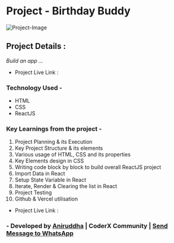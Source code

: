 # Project - Birthday Buddy

![Project-Image](./assets/project-img.jpg)

## Project Details :

_Build an app ..._

- Project Live Link : []()

### Technology Used -

- HTML
- CSS
- ReactJS

### Key Learnings from the project -

1. Project Planning & its Execution
2. Key Project Structure & its elements
3. Various usage of HTML, CSS and its properties
4. Key Elements design in CSS
5. Writing code block by block to build overall ReactJS project
6. Import Data in React
7. Setup State Variable in React
8. Iterate, Render & Clearing the list in React
9. Project Testing
10. Github & Vercel utilisation

- Project Live Link : []()

### - Developed by [Aniruddha](https://github.com/AniruddhaDas1) | CoderX Community | [Send Message to WhatsApp](https://wa.me/9123987124)
